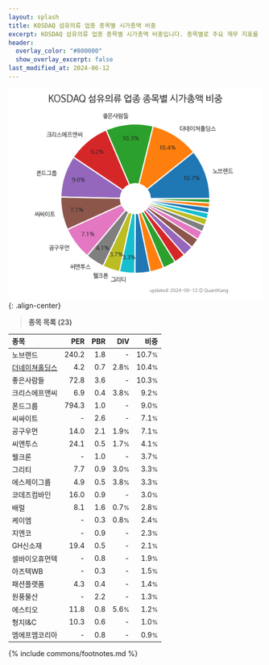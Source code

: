 ```yaml
---
layout: splash
title: KOSDAQ 섬유의류 업종 종목별 시가총액 비중
excerpt: KOSDAQ 섬유의류 업종 종목별 시가총액 비중입니다. 종목별로 주요 재무 지표를 함께 표시합니다.
header:
  overlay_color: "#800000"
  show_overlay_excerpt: false
last_modified_at: 2024-06-12
---
```



![KOSDAQ 섬유의류 업종 종목별 시가총액 비중](/stats/sector/images/kosdaq_업종_섬유의류_종목.png){: .align-center}


> **종목 목록 (23)**<a id="list"></a>

| **종목** | **PER** | **PBR** | **DIV** | **비중** |
| :------- | ------: | ------: | ------: | -------: |
| 노브랜드 | 240.2 | 1.8 | - | 10.7<small>%</small> |
| [더네이쳐홀딩스](/298540/) | 4.2 | 0.7 | 2.8<small>%</small> | 10.4<small>%</small> |
| 좋은사람들 | 72.8 | 3.6 | - | 10.3<small>%</small> |
| 크리스에프앤씨 | 6.9 | 0.4 | 3.8<small>%</small> | 9.2<small>%</small> |
| 폰드그룹 | 794.3 | 1.0 | - | 9.0<small>%</small> |
| 씨싸이트 | - | 2.6 | - | 7.1<small>%</small> |
| 공구우먼 | 14.0 | 2.1 | 1.9<small>%</small> | 7.1<small>%</small> |
| 씨앤투스 | 24.1 | 0.5 | 1.7<small>%</small> | 4.1<small>%</small> |
| 웰크론 | - | 1.0 | - | 3.7<small>%</small> |
| 그리티 | 7.7 | 0.9 | 3.0<small>%</small> | 3.3<small>%</small> |
| 에스제이그룹 | 4.9 | 0.5 | 3.8<small>%</small> | 3.3<small>%</small> |
| 코데즈컴바인 | 16.0 | 0.9 | - | 3.0<small>%</small> |
| 배럴 | 8.1 | 1.6 | 0.7<small>%</small> | 2.8<small>%</small> |
| 케이엠 | - | 0.3 | 0.8<small>%</small> | 2.4<small>%</small> |
| 지엔코 | - | 0.9 | - | 2.3<small>%</small> |
| GH신소재 | 19.4 | 0.5 | - | 2.1<small>%</small> |
| 셀바이오휴먼텍 | - | 0.8 | - | 1.9<small>%</small> |
| 아즈텍WB | - | 0.3 | - | 1.5<small>%</small> |
| 패션플랫폼 | 4.3 | 0.4 | - | 1.4<small>%</small> |
| 원풍물산 | - | 2.2 | - | 1.3<small>%</small> |
| 에스티오 | 11.8 | 0.8 | 5.6<small>%</small> | 1.2<small>%</small> |
| 형지I&C | 10.3 | 0.6 | - | 1.0<small>%</small> |
| 엠에프엠코리아 | - | 0.8 | - | 0.9<small>%</small> |

{% include commons/footnotes.md %}